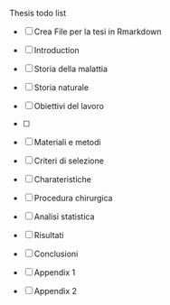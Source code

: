 Thesis todo list

- [ ] Crea File per la tesi in Rmarkdown
- [ ] Introduction
        
 - [ ] Storia della malattia
 - [ ] Storia naturale
 - [ ] Obiettivi del lavoro
 - [ ] 
- [ ] Materiali e metodi
 - [ ] Criteri di selezione
 - [ ] Charateristiche 
 - [ ] Procedura chirurgica
 - [ ] Analisi statistica
- [ ] Risultati

- [ ] Conclusioni

- [ ] Appendix 1
- [ ] Appendix 2
